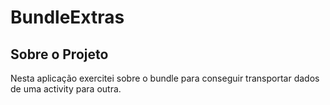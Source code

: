 # BundleExtras
## Sobre o Projeto
Nesta aplicação exercitei sobre o bundle para conseguir transportar dados de uma activity para outra.
